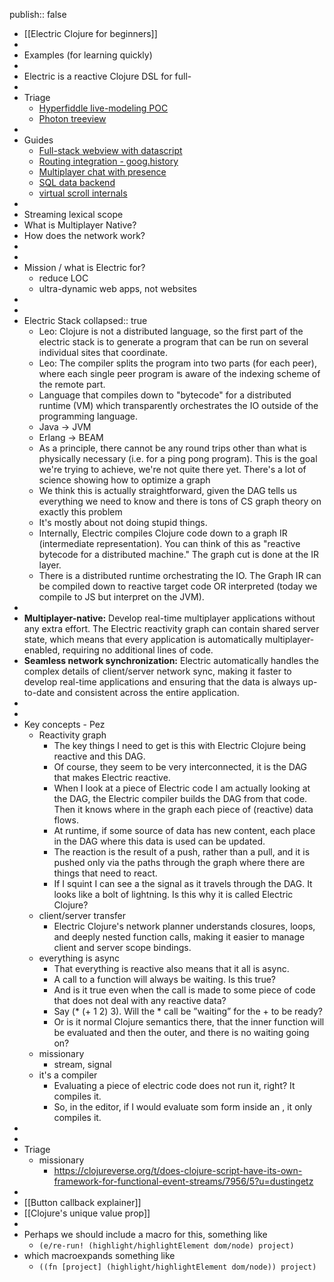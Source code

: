 publish:: false

- [[Electric Clojure for beginners]]
-
- Examples (for learning quickly)
-
- Electric is a reactive Clojure DSL for full-
-
- Triage
	- [Hyperfiddle live-modeling POC](https://hyperfiddle.notion.site/Hyperfiddle-live-modeling-POC-3bdef327be3a425c867814c7d8919fe9)
	- [Photon treeview](https://hyperfiddle.notion.site/Photon-treeview-4664bff9bd5b4e7897a1dddf641c344c)
-
- Guides
	- [Full-stack webview with datascript](https://github.com/hyperfiddle/electric/blob/master/src-docs/user/demo_webview.cljc)
	- [Routing integration - goog.history](https://github.com/hyperfiddle/electric/blob/master/src/contrib/electric_goog_history.cljc)
	- [Multiplayer chat with presence](https://gist.github.com/dustingetz/3e0761f51137cbf945b701c3ce9e3c74)
	- [SQL data backend](https://gist.github.com/dustingetz/1960436eb4044f65ddfcfce3ee0641b7)
	- [virtual scroll internals](https://github.com/hyperfiddle/electric/blob/master/src-docs/user/demo_virtual_scroll.cljc)
-
- Streaming lexical scope
- What is Multiplayer Native?
- How does the network work?
-
-
- Mission / what is Electric for?
	- reduce LOC
	- ultra-dynamic web apps, not websites
-
-
- Electric Stack
  collapsed:: true
	- Leo: Clojure is not a distributed language, so the first part of the electric stack is to generate a program that can be run on several individual sites that coordinate.
	- Leo: The compiler splits the program into two parts (for each peer), where each single peer program is aware of the indexing scheme of the remote part.
	- Language that compiles down to "bytecode" for a distributed runtime (VM) which transparently orchestrates the IO outside of the programming language.
	- Java -> JVM
	- Erlang -> BEAM
	- As a principle, there cannot be any round trips other than what is physically necessary (i.e. for a ping pong program). This is the goal we're trying to achieve, we're not quite there yet. There's a lot of science showing how to optimize a graph
	- We think this is actually straightforward, given the DAG tells us everything we need to know and there is tons of CS graph theory on exactly this problem
	- It's mostly about not doing stupid things.
	- Internally, Electric compiles Clojure code down to a graph IR (intermediate representation). You can think of this as "reactive bytecode for a distributed machine." The graph cut is done at the IR layer.
	- There is a distributed runtime orchestrating the IO. The Graph IR can be compiled down to reactive target code OR interpreted (today we compile to JS but interpret on the JVM).
-
- **Multiplayer-native:** Develop real-time multiplayer applications without any extra effort. The Electric reactivity graph can contain shared server state, which means that every application is automatically multiplayer-enabled, requiring no additional lines of code.
- **Seamless network synchronization:** Electric automatically handles the complex details of client/server network sync, making it faster to develop real-time applications and ensuring that the data is always up-to-date and consistent across the entire application.
-
-
- Key concepts - Pez
	- Reactivity graph
		- The key things I need to get is this with Electric Clojure being reactive and this DAG.
		- Of course, they seem to be very interconnected, it is the DAG that makes Electric reactive.
		- When I look at a piece of Electric code I am actually looking at the DAG, the Electric compiler builds the DAG from that code. Then it knows where in the graph each piece of (reactive) data flows.
		- At runtime, if some source of data has new content, each place in the DAG where this data is used can be updated.
		- The reaction is the result of a push, rather than a pull, and it is pushed only via the paths through the graph where there are things that need to react.
		- If I squint I can see a the signal as it travels through the DAG. It looks like a bolt of lightning. Is this why it is called Electric Clojure?
	- client/server transfer
		- Electric Clojure's network planner understands closures, loops, and deeply nested function calls, making it easier to manage client and server scope bindings.
	- everything is async
		- That everything is reactive also means that it all is async.
		- A call to a function will always be waiting. Is this true?
		- And is it true even when the call is made to some piece of code that does not deal with any reactive data?
		- Say (* (+ 1 2) 3). Will the * call be ”waiting” for the + to be ready?
		- Or is it normal Clojure semantics there, that the inner function will be evaluated and then the outer, and there is no waiting going on?
	- missionary
		- stream, signal
	- it's a compiler
		- Evaluating a piece of electric code does not run it, right? It compiles it.
		- So, in the editor, if I would evaluate som form inside an , it only compiles it.
-
-
- Triage
	- missionary
		- https://clojureverse.org/t/does-clojure-script-have-its-own-framework-for-functional-event-streams/7956/5?u=dustingetz
-
- [[Button callback explainer]]
- [[Clojure's unique value prop]]
-
- Perhaps we should include a macro for this, something like
	- `(e/re-run! (highlight/highlightElement dom/node) project)`
- which macroexpands something like
	- `((fn [project] (highlight/highlightElement dom/node)) project)`